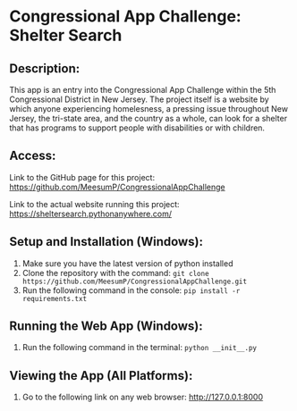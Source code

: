 # Congressional App Challenge: Shelter Search

## Description:

This app is an entry into the Congressional App Challenge within the 5th Congressional District in New Jersey. The project itself is a website by which anyone experiencing homelesness, a pressing issue throughout New Jersey, the tri-state area, and the country as a whole, can look for a shelter that has programs to support people with disabilities or with children.

## Access:

Link to the GitHub page for this project: https://github.com/MeesumP/CongressionalAppChallenge 

Link to the actual website running this project: https://sheltersearch.pythonanywhere.com/

## Setup and Installation (Windows):

1. Make sure you have the latest version of python installed
2. Clone the repository with the command: ```git clone https://github.com/MeesumP/CongressionalAppChallenge.git```
3. Run the following command in the console: ```pip install -r requirements.txt```

## Running the Web App (Windows):

1. Run the following command in the terminal: ```python __init__.py```

## Viewing the App (All Platforms):

1. Go to the following link on any web browser: http://127.0.0.1:8000